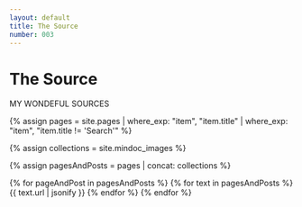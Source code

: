 ```yaml
---
layout: default
title: The Source
number: 003
---
```


# The Source

MY WONDEFUL SOURCES
<!-- <iframe width="420" height="315" src="https://www.youtube.com/watch?v=EmSrQCDsMv4&t=1282s&ab_channel=BillRaymond" frameborder="0" ></iframe> -->



{% assign pages = site.pages | where_exp: "item", "item.title" | where_exp: "item", "item.title != 'Search'" %}

{% assign collections = site.mindoc_images %}

{% assign pagesAndPosts = pages | concat: collections %}

{% for pageAndPost in pagesAndPosts %}
    {% for text in pagesAndPosts %}
    {{ text.url | jsonify }}
    {% endfor %}
{% endfor %}






